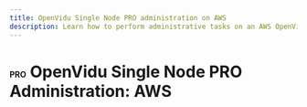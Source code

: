 ```yaml
---
title: OpenVidu Single Node PRO administration on AWS
description: Learn how to perform administrative tasks on an AWS OpenVidu Single Node PRO deployment
---
```


# <span class="openvidu-tag openvidu-pro-tag" style="font-size: .5em">PRO</span> OpenVidu Single Node PRO Administration: AWS
